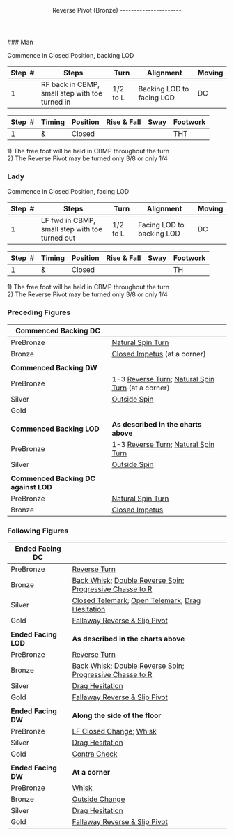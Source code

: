 <header>Reverse Pivot (Bronze)
----------------------

 </header>### Man

Commence in Closed Position, backing LOD

 | **Step<span style="color:white">\_</span>\#** | **Steps** | **Turn** | **Alignment** | **Moving** |
|---|---|---|---|---|
| 1 | RF back in CBMP, small step with toe turned in | 1/2 to L | Backing LOD to facing LOD | DC |

 | **Step<span style="color:white">\_</span>\#** | **Timing** | **Position** | **Rise &amp; Fall** | **Sway** | **Footwork** |
|---|---|---|---|---|---|
| 1 | &amp; | Closed |  |  | THT |

1\) The free foot will be held in CBMP throughout the turn  
 2) The Reverse Pivot may be turned only 3/8 or only 1/4

### Lady

Commence in Closed Position, facing LOD

 | **Step<span style="color:white">\_</span>\#** | **Steps** | **Turn** | **Alignment** | **Moving** |
|---|---|---|---|---|
| 1 | LF fwd in CBMP, small step with toe turned out | 1/2 to L | Facing LOD to backing LOD | DC |

 | **Step<span style="color:white">\_</span>\#** | **Timing** | **Position** | **Rise &amp; Fall** | **Sway** | **Footwork** |
|---|---|---|---|---|---|
| 1 | &amp; | Closed |  |  | TH |

1\) The free foot will be held in CBMP throughout the turn  
 2) The Reverse Pivot may be turned only 3/8 or only 1/4

### Preceding Figures

 | **Commenced Backing DC** |  |
|---|---|
| PreBronze | [Natural Spin Turn](spin_turn.md) |
| Bronze | [Closed Impetus](closed_impetus.md) (at a corner) |
|  |  |
| **Commenced Backing DW** |  |
| PreBronze | 1-3 [Reverse Turn](reverse_turn.md); [Natural Spin Turn](spin_turn.md) (at a corner) |
| Silver | [Outside Spin](outside_spin.md) |
| Gold |  |
|  |  |
| **Commenced Backing LOD** | **As described in the charts above** |
| PreBronze | 1-3 [Reverse Turn](reverse_turn.md); [Natural Spin Turn](spin_turn.md) |
| Silver | [Outside Spin](outside_spin.md) |
|  |  |
| **Commenced Backing DC against LOD** |  |
| PreBronze | [Natural Spin Turn](spin_turn.md) |
| Bronze | [Closed Impetus](closed_impetus.md) |

### Following Figures

 | **Ended Facing DC** |  |
|---|---|
| PreBronze | [Reverse Turn](reverse_turn.md) |
| Bronze | [Back Whisk](back_whisk.md); [Double Reverse Spin](double_reverse.md); [Progressive Chasse to R](chasse_right.md) |
| Silver | [Closed Telemark](closed_telemark.md); [Open Telemark](open_telemark.md); [Drag Hesitation](drag_hesitation.md) |
| Gold | [Fallaway Reverse &amp; Slip Pivot](fallaway_reverse.md) |
|  |  |
| **Ended Facing LOD** | **As described in the charts above** |
| PreBronze | [Reverse Turn](reverse_turn.md) |
| Bronze | [Back Whisk](back_whisk.md); [Double Reverse Spin](double_reverse.md); [Progressive Chasse to R](chasse_right.md) |
| Silver | [Drag Hesitation](drag_hesitation.md) |
| Gold | [Fallaway Reverse &amp; Slip Pivot](fallaway_reverse.md) |
|  |  |
| **Ended Facing DW** | **Along the side of the floor** |
| PreBronze | [LF Closed Change](closed_change_LF.md); [Whisk](whisk.md) |
| Silver | [Drag Hesitation](drag_hesitation.md) |
| Gold | [Contra Check](contra_check.md) |
|  |  |
| **Ended Facing DW** | **At a corner** |
| PreBronze | [Whisk](whisk.md) |
| Bronze | [Outside Change](outside_change.md) |
| Silver | [Drag Hesitation](drag_hesitation.md) |
| Gold | [Fallaway Reverse &amp; Slip Pivot](fallaway_reverse.md) |